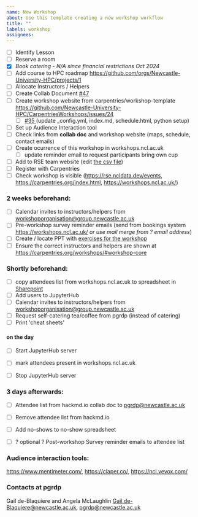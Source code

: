 ```yaml
---
name: New Workshop
about: Use this template creating a new workshop workflow
title: ""
labels: workshop
assignees: 
---
```


- [ ] Identify Lesson
- [ ] Reserve a room
- [x] _Book catering - N/A since financial restrictions Oct 2024_
- [ ] Add course to HPC roadmap https://github.com/orgs/Newcastle-University-HPC/projects/1
- [ ] Allocate Instructors / Helpers
- [ ] Create Collab Document [#47](https://github.com/Newcastle-University-HPC/CarpentriesWorkshops/issues/47)
- [ ] Create workshop website from carpentries/workshop-template https://github.com/Newcastle-University-HPC/CarpentriesWorkshops/issues/24 
    - [ ] [#35 ](https://github.com/Newcastle-University-HPC/CarpentriesWorkshops/issues/35) (update _config.yml, index.md, schedule.html, python setup)
- [ ] Set up Audience Interaction tool 
- [ ] Check links from **collab doc** and workshop website (maps, schedule, contact emails)
- [ ] Create ocurrence of this workshop in workshops.ncl.ac.uk
  - [ ] update reminder email to request participants bring own cup
- [ ] Add to RSE team website (edit [the csv file](https://github.com/NewcastleRSE/rse-team-website/blob/main/_data/events.csv))
- [ ] Register with Carpentries
- [ ] Check workshop is visible (https://rse.ncldata.dev/events, https://carpentries.org/index.html, https://workshops.ncl.ac.uk/)

### 2 weeks beforehand:
- [ ] Calendar invites to instructors/helpers from workshoporganisation@group.newcastle.ac.uk
- [ ] Pre-workshop survey reminder emails (send from bookings system https://workshops.ncl.ac.uk/ _or use mail merge from ? email address_)
- [ ] Create / locate PPT with [exercises for the workshop](https://newcastle.sharepoint.com/sites/workshoporganisation/Shared%20Documents/Forms/AllItems.aspx?id=%2Fsites%2Fworkshoporganisation%2FShared%20Documents%2FWorkshop%20Admin%2FExercisesLessons)
- [ ] Ensure the correct instructors and helpers are shown at https://carpentries.org/workshops/#workshop-core
### Shortly beforehand:
- [ ] copy attendees list from workshops.ncl.ac.uk to spreadsheet in [Sharepoint]( https://newcastle.sharepoint.com/:f:/r/sites/workshoporganisation/Shared%20Documents/Workshop%20Admin/Room%20Bookings%20and%20Attendance?csf=1&web=1&e=bOyGg2)
- [ ] Add users to JupyterHub
- [ ] Calendar invites to instructors/helpers from workshoporganisation@group.newcastle.ac.uk
- [ ] Request self-catering tea/coffee from pgrdp (instead of catering)
- [ ] Print 'cheat sheets'
#### on the day
- [ ] Start JupyterHub server
- [ ] mark attendees present in workshops.ncl.ac.uk
- [ ] Stop JupyterHub server


### 3 days afterwards:
- [ ] Attendee list from hackmd.io collab doc to pgrdp@newcastle.ac.uk
- [ ] Remove attendee list from hackmd.io
- [ ] Add no-shows to no-show spreadsheet
- [ ] ? optional ? Post-workshop Survey reminder emails to attendee list
  
  
### Audience interaction tools:  
https://www.mentimeter.com/, https://claper.co/, https://ncl.vevox.com/

### Contacts at pgrdp
 Gail de-Blaquiere and Angela McLaughlin <Gail.de-Blaquiere@newcastle.ac.uk>, <pgrdp@newcastle.ac.uk>
